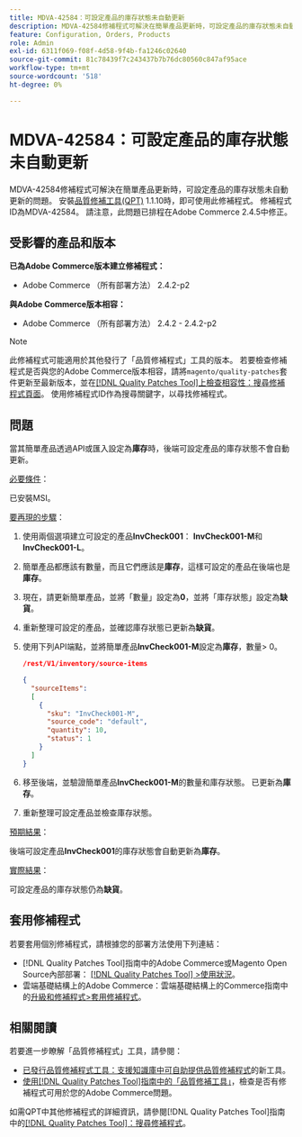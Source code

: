 ```yaml
---
title: MDVA-42584：可設定產品的庫存狀態未自動更新
description: MDVA-42584修補程式可解決在簡單產品更新時，可設定產品的庫存狀態未自動更新的問題。 安裝[Quality Patches Tool (QPT)](https://experienceleague.adobe.com/en/docs/commerce-knowledge-base/kb/announcements/commerce-announcements/magento-quality-patches-released-new-tool-to-self-serve-quality-patches) 1.1.10時，即可使用此修補程式。 修補程式ID為MDVA-42584。 請注意，此問題已排程在Adobe Commerce 2.4.5中修正。
feature: Configuration, Orders, Products
role: Admin
exl-id: 6311f069-f08f-4d58-9f4b-fa1246c02640
source-git-commit: 81c78439f7c243437b7b76dc80560c847af95ace
workflow-type: tm+mt
source-wordcount: '518'
ht-degree: 0%

---
```


# MDVA-42584：可設定產品的庫存狀態未自動更新

MDVA-42584修補程式可解決在簡單產品更新時，可設定產品的庫存狀態未自動更新的問題。 安裝[品質修補工具(QPT)](https://experienceleague.adobe.com/en/docs/commerce-knowledge-base/kb/announcements/commerce-announcements/magento-quality-patches-released-new-tool-to-self-serve-quality-patches) 1.1.10時，即可使用此修補程式。 修補程式ID為MDVA-42584。 請注意，此問題已排程在Adobe Commerce 2.4.5中修正。

## 受影響的產品和版本

**已為Adobe Commerce版本建立修補程式：**

* Adobe Commerce （所有部署方法） 2.4.2-p2

**與Adobe Commerce版本相容：**

* Adobe Commerce （所有部署方法） 2.4.2 - 2.4.2-p2

>[!NOTE]
>
>此修補程式可能適用於其他發行了「品質修補程式」工具的版本。 若要檢查修補程式是否與您的Adobe Commerce版本相容，請將`magento/quality-patches`套件更新至最新版本，並在[[!DNL Quality Patches Tool]上檢查相容性：搜尋修補程式頁面](https://experienceleague.adobe.com/en/docs/commerce-knowledge-base/kb/announcements/commerce-announcements/magento-quality-patches-released-new-tool-to-self-serve-quality-patches)。 使用修補程式ID作為搜尋關鍵字，以尋找修補程式。

## 問題

當其簡單產品透過API或匯入設定為&#x200B;**庫存**&#x200B;時，後端可設定產品的庫存狀態不會自動更新。

<u>必要條件</u>：

已安裝MSI。

<u>要再現的步驟</u>：

1. 使用兩個選項建立可設定的產品&#x200B;**InvCheck001**： **InvCheck001-M**&#x200B;和&#x200B;**InvCheck001-L**。
1. 簡單產品都應該有數量，而且它們應該是&#x200B;**庫存**，這樣可設定的產品在後端也是&#x200B;**庫存**。
1. 現在，請更新簡單產品，並將「數量」設定為&#x200B;**0**，並將「庫存狀態」設定為&#x200B;**缺貨**。
1. 重新整理可設定的產品，並確認庫存狀態已更新為&#x200B;**缺貨**。
1. 使用下列API端點，並將簡單產品&#x200B;**InvCheck001-M**&#x200B;設定為&#x200B;**庫存**，數量> 0。

   ```JSON
   /rest/V1/inventory/source-items
   
   {
     "sourceItems":
     [
       {
         "sku": "InvCheck001-M",
         "source_code": "default",
         "quantity": 10,
         "status": 1
       }
     ]
   }
   ```

1. 移至後端，並驗證簡單產品&#x200B;**InvCheck001-M**&#x200B;的數量和庫存狀態。 已更新為&#x200B;**庫存**。
1. 重新整理可設定產品並檢查庫存狀態。

<u>預期結果</u>：

後端可設定產品&#x200B;**InvCheck001**&#x200B;的庫存狀態會自動更新為&#x200B;**庫存**。

<u>實際結果</u>：

可設定產品的庫存狀態仍為&#x200B;**缺貨**。

## 套用修補程式

若要套用個別修補程式，請根據您的部署方法使用下列連結：

* [!DNL Quality Patches Tool]指南中的Adobe Commerce或Magento Open Source內部部署： [[!DNL Quality Patches Tool] >使用狀況](/help/tools/quality-patches-tool/usage.md)。
* 雲端基礎結構上的Adobe Commerce：雲端基礎結構上的Commerce指南中的[升級和修補程式>套用修補程式](https://experienceleague.adobe.com/docs/commerce-cloud-service/user-guide/develop/upgrade/apply-patches.html)。

## 相關閱讀

若要進一步瞭解「品質修補程式」工具，請參閱：

* [已發行品質修補程式工具：支援知識庫中可自助提供品質修補程式](https://experienceleague.adobe.com/en/docs/commerce-knowledge-base/kb/announcements/commerce-announcements/magento-quality-patches-released-new-tool-to-self-serve-quality-patches)的新工具。
* [使用[!DNL Quality Patches Tool]指南中的「品質修補工具」](/help/tools/quality-patches-tool/patches-available-in-qpt/check-patch-for-magento-issue-with-magento-quality-patches.md)，檢查是否有修補程式可用於您的Adobe Commerce問題。

如需QPT中其他修補程式的詳細資訊，請參閱[!DNL Quality Patches Tool]指南中的[[!DNL Quality Patches Tool]：搜尋修補程式](https://experienceleague.adobe.com/tools/commerce-quality-patches/index.html)。

